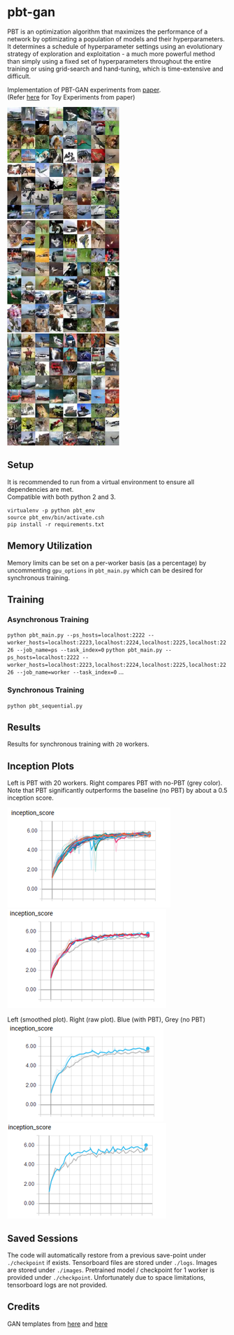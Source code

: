 # pbt-gan

PBT is an optimization algorithm that maximizes the performance of a network by optimizating a population of models and their hyperparameters. It determines a schedule of hyperparameter settings using an evolutionary strategy of exploration and exploitation - a much more powerful method than simply using a fixed set of hyperparameters throughout the entire training or using grid-search and hand-tuning, which is time-extensive and difficult.

Implementation of PBT-GAN experiments from [paper](https://arxiv.org/pdf/1711.09846.pdf).  
(Refer [here](https://github.com/angusfung/population-based-training) for Toy Experiments from paper)

![alt-text-1](https://github.com/angusfung/pbt-gan/blob/master/images/18/samples_47099.jpg "title-1") ![alt-text-2](https://github.com/angusfung/pbt-gan/blob/master/images/0/samples_47799.jpg "title-2") ![alt-text-1](https://github.com/angusfung/pbt-gan/blob/master/images/13/samples_47399.jpg "title-3")
 

## Setup
It is recommended to run from a virtual environment to ensure all dependencies are met.  
Compatible with both python 2 and 3.
```
virtualenv -p python pbt_env
source pbt_env/bin/activate.csh
pip install -r requirements.txt
```
## Memory Utilization
Memory limits can be set on a per-worker basis (as a percentage) by uncommenting `gpu_options` in `pbt_main.py` which can be desired for synchronous training.
 
## Training
### Asynchronous Training
`python pbt_main.py --ps_hosts=localhost:2222 --worker_hosts=localhost:2223,localhost:2224,localhost:2225,localhost:2226 --job_name=ps --task_index=0`
`python pbt_main.py --ps_hosts=localhost:2222 --worker_hosts=localhost:2223,localhost:2224,localhost:2225,localhost:2226 --job_name=worker --task_index=0`
...
### Synchronous Training
`python pbt_sequential.py`

## Results
Results for synchronous training with `20` workers.
  
## Inception Plots

Left is PBT with 20 workers. Right compares PBT with no-PBT (grey color).  
Note that PBT significantly outperforms the baseline (no PBT) by about a 0.5 inception score.

![alt-text-1](https://github.com/angusfung/pbt-gan/blob/master/results/inception1.PNG "title-1") ![alt-text-2](https://github.com/angusfung/pbt-gan/blob/master/results/inception3.PNG "title-2") 

Left (smoothed plot). Right (raw plot).
Blue (with PBT), Grey (no PBT)
![alt-text-3](https://github.com/angusfung/pbt-gan/blob/master/results/inception2.PNG "title-3") ![alt-text-4](https://github.com/angusfung/pbt-gan/blob/master/results/inception_nosmooth.PNG "title-4")


## Saved Sessions
The code will automatically restore from a previous save-point under `./checkpoint` if exists. Tensorboard files are stored under `./logs`. Images are stored under `./images`. Pretrained model / checkpoint for 1 worker is provided under `./checkpoint`. Unfortunately due to space limitations, tensorboard logs are not provided.


## Credits
GAN templates from [here](https://github.com/hwalsuklee/tensorflow-generative-model-collections) and [here](https://github.com/igul222/improved_wgan_training)

